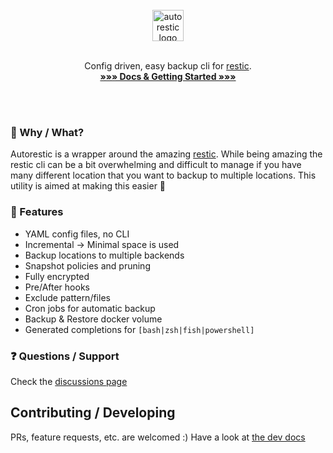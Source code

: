 <p align="center">
  <br>
  <br>
  <br>
  <img align="center" src="https://github.com/cupcakearmy/autorestic/raw/master/.github/logo.png" height="50" alt="autorestic logo">
  <br>
  <br>
  
  <p align="center">
    Config driven, easy backup cli for <a href="https://restic.net/">restic</a>.
    <br>
    <strong><a href="https://autorestic.vercel.app/">»»» Docs & Getting Started »»»</a></strong>
  </p>
</p>

<br>
<br>

### 💭 Why / What?

Autorestic is a wrapper around the amazing [restic](https://restic.net/). While being amazing the restic cli can be a bit overwhelming and difficult to manage if you have many different location that you want to backup to multiple locations. This utility is aimed at making this easier 🙂

### 🌈 Features

- YAML config files, no CLI
- Incremental -> Minimal space is used
- Backup locations to multiple backends
- Snapshot policies and pruning
- Fully encrypted
- Pre/After hooks
- Exclude pattern/files
- Cron jobs for automatic backup
- Backup & Restore docker volume
- Generated completions for `[bash|zsh|fish|powershell]`

### ❓ Questions / Support

Check the [discussions page](https://github.com/cupcakearmy/autorestic/discussions)

## Contributing / Developing

PRs, feature requests, etc. are welcomed :)
Have a look at [the dev docs](./DEVELOPMENT.md)
